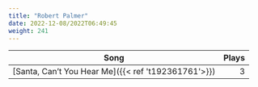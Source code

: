 ```yaml
---
title: "Robert Palmer"
date: 2022-12-08/2022T06:49:45
weight: 241
---
```




 Song | Plays 
----- | -----:
[Santa, Can’t You Hear Me]({{< ref 't192361761'>}}) | 3
